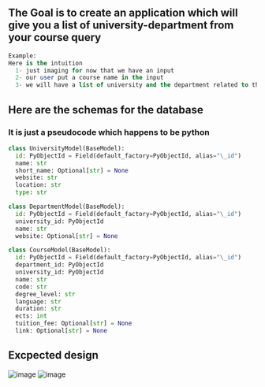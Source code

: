 ## The Goal is to create an application which will give you a list of university-department from your course query

```sql
Example:
Here is the intuition
  1- just imaging for now that we have an input
  2- our user put a course name in the input
  3- we will have a list of university and the department related to that course (of course if there is that course in our list of university-department)
```

## Here are the schemas for the database
### It is just a pseudocode which happens to be python

```python
class UniversityModel(BaseModel):
  id: PyObjectId = Field(default_factory=PyObjectId, alias="\_id")
  name: str
  short_name: Optional[str] = None
  website: str
  location: str
  type: str

class DepartmentModel(BaseModel):
  id: PyObjectId = Field(default_factory=PyObjectId, alias="\_id")
  university_id: PyObjectId
  name: str
  website: Optional[str] = None

class CourseModel(BaseModel):
  id: PyObjectId = Field(default_factory=PyObjectId, alias="\_id")
  department_id: PyObjectId
  university_id: PyObjectId
  name: str
  code: str
  degree_level: str
  language: str
  duration: str
  ects: int
  tuition_fee: Optional[str] = None
  link: Optional[str] = None
```

## Excpected design
![image](https://github.com/user-attachments/assets/5f58ad72-248d-4489-9ad3-456678fbc6af)
![image](https://github.com/user-attachments/assets/20b07d12-76ce-46df-af02-d13f763915fd)


